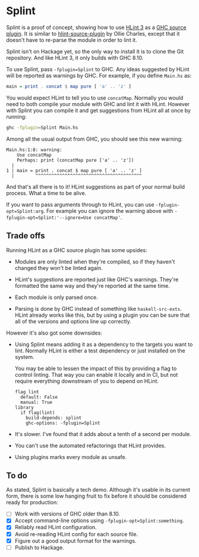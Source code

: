 # Splint

Splint is a proof of concept, showing how to use [HLint 3][] as a [GHC source
plugin][]. It is similar to [hlint-source-plugin][] by Ollie Charles, except
that it doesn't have to re-parse the module in order to lint it.

Splint isn't on Hackage yet, so the only way to install it is to clone the Git
repository. And like HLint 3, it only builds with GHC 8.10.

To use Splint, pass `-fplugin=Splint` to GHC. Any ideas suggested by HLint will
be reported as warnings by GHC. For example, if you define `Main.hs` as:

``` hs
main = print . concat $ map pure [ 'a' .. 'z' ]
```

You would expect HLint to tell you to use `concatMap`. Normally you would need
to both compile your module with GHC and lint it with HLint. However with
Splint you can compile it and get suggestions from HLint all at once by
running:

``` sh
ghc -fplugin=Splint Main.hs
```

Among all the usual output from GHC, you should see this new warning:

```
Main.hs:1:8: warning:
    Use concatMap
    Perhaps: print (concatMap pure ['a' .. 'z'])
  |
1 | main = print . concat $ map pure [ 'a' .. 'z' ]
  |        ^^^^^^^^^^^^^^^^^^^^^^^^^^^^^^^^^^^^^^^^
```

And that's all there is to it! HLint suggestions as part of your normal build
process. What a time to be alive.

If you want to pass arguments through to HLint, you can use
`-fplugin-opt=Splint:arg`. For example you can ignore the warning above with
`-fplugin-opt=Splint:'--ignore=Use concatMap'`.

## Trade offs

Running HLint as a GHC source plugin has some upsides:

-   Modules are only linted when they're compiled, so if they haven't changed
    they won't be linted again.

-   HLint's suggestions are reported just like GHC's warnings. They're
    formatted the same way and they're reported at the same time.

-   Each module is only parsed once.

-   Parsing is done by GHC instead of something like `haskell-src-exts`. HLint
    already works like this, but by using a plugin you can be sure that all of
    the versions and options line up correctly.

However it's also got some downsides:

-   Using Splint means adding it as a dependency to the targets you want to
    lint. Normally HLint is either a test dependency or just installed on the
    system.

    You may be able to lessen the impact of this by providing a flag to control
    linting. That way you can enable it locally and in CI, but not require
    everything downstream of you to depend on HLint.

    ``` cabal
    flag lint
      default: False
      manual: True
    library
      if flag(lint)
        build-depends: splint
        ghc-options: -fplugin=Splint
    ```

-   It's slower. I've found that it adds about a tenth of a second per module.

-   You can't use the automated refactorings that HLint provides.

-   Using plugins marks every module as unsafe.

## To do

As stated, Splint is basically a tech demo. Although it's usable in its current
form, there is some low hanging fruit to fix before it should be considered
ready for production:

- [ ] Work with versions of GHC older than 8.10.
- [x] Accept command-line options using `-fplugin-opt=Splint:something`.
- [x] Reliably read HLint configuration.
- [x] Avoid re-reading HLint config for each source file.
- [x] Figure out a good output format for the warnings.
- [ ] Publish to Hackage.

[HLint 3]: https://neilmitchell.blogspot.com/2020/05/hlint-30.html
[GHC source plugin]: https://downloads.haskell.org/~ghc/8.10.1/docs/html/users_guide/extending_ghc.html#source-plugins
[hlint-source-plugin]: https://github.com/ocharles/hlint-source-plugin
